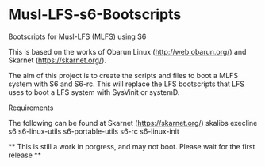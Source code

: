 # Musl-LFS-s6-Bootscripts
Bootscripts for Musl-LFS (MLFS) using S6

This is based on the works of Obarun Linux (http://web.obarun.org/) and Skarnet (https://skarnet.org/).

The aim of this project is to create the scripts and files to boot a MLFS system with S6 and S6-rc. This will replace the LFS bootscripts that LFS uses to boot a LFS system with SysVinit or systemD.

Requirements

The following can be found at Skarnet (https://skarnet.org/)
skalibs
execline
s6
s6-linux-utils
s6-portable-utils
s6-rc
s6-linux-init



** This is still a work in porgress, and may not boot. Please wait for the first release **

